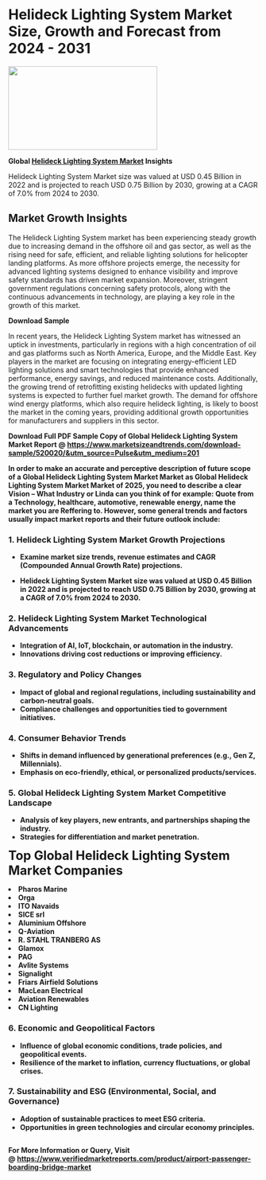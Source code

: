 <H1>Helideck Lighting System Market Size, Growth and Forecast from 2024 - 2031</H1><img class="aligncenter size-medium wp-image-584254" src="https://thirdeyenews.in/wp-content/uploads/2024/09/Global-Market-Research-300x168.jpeg" alt="" width="300" height="168" /><p><strong>Global&nbsp;<a href="https://www.marketsizeandtrends.com/download-sample/520020/&amp;utm_source=Pulse&amp;utm_medium=201">Helideck Lighting System Market</a> Insights</strong></p><p>Helideck Lighting System Market size was valued at USD 0.45 Billion in 2022 and is projected to reach USD 0.75 Billion by 2030, growing at a CAGR of 7.0% from 2024 to 2030.</p><p><h2>Market Growth Insights</h2> <p>The Helideck Lighting System market has been experiencing steady growth due to increasing demand in the offshore oil and gas sector, as well as the rising need for safe, efficient, and reliable lighting solutions for helicopter landing platforms. As more offshore projects emerge, the necessity for advanced lighting systems designed to enhance visibility and improve safety standards has driven market expansion. Moreover, stringent government regulations concerning safety protocols, along with the continuous advancements in technology, are playing a key role in the growth of this market.</p> <p><strong>Download Sample</strong></p> <p>In recent years, the Helideck Lighting System market has witnessed an uptick in investments, particularly in regions with a high concentration of oil and gas platforms such as North America, Europe, and the Middle East. Key players in the market are focusing on integrating energy-efficient LED lighting solutions and smart technologies that provide enhanced performance, energy savings, and reduced maintenance costs. Additionally, the growing trend of retrofitting existing helidecks with updated lighting systems is expected to further fuel market growth. The demand for offshore wind energy platforms, which also require helideck lighting, is likely to boost the market in the coming years, providing additional growth opportunities for manufacturers and suppliers in this sector.</p> <p><strong></p><p><span class=""><strong>Download Full PDF Sample Copy of Global Helideck Lighting System Market Report</strong> @ <a href="https://www.marketsizeandtrends.com/download-sample/520020/&amp;utm_source=Pulse&amp;utm_medium=201" target="_blank">https://www.marketsizeandtrends.com/download-sample/520020/&amp;utm_source=Pulse&amp;utm_medium=201</a></span></p><p>In order to make an accurate and perceptive description of future scope of a Global&nbsp;Helideck Lighting System Market Market as Global&nbsp;Helideck Lighting System Market Market of 2025, you need to describe a clear Vision &ndash; What Industry or Linda can you think of for example: Quote from a Technology, healthcare, automotive, renewable energy, name the market you are Reffering to. However, some general trends and factors usually impact market reports and their future outlook include:</p><h3>1.&nbsp;<strong>Helideck Lighting System Market Growth Projections</strong></h3><ul><li>Examine market size trends, revenue estimates and CAGR (Compounded Annual Growth Rate) projections.</li><li><p>Helideck Lighting System Market size was valued at USD 0.45 Billion in 2022 and is projected to reach USD 0.75 Billion by 2030, growing at a CAGR of 7.0% from 2024 to 2030.</p></li></ul><h3>2.&nbsp;<strong>Helideck Lighting System Market Technological Advancements</strong></h3><ul><li>Integration of AI, IoT, blockchain, or automation in the industry.</li><li>Innovations driving cost reductions or improving efficiency.</li></ul><h3>3.&nbsp;<strong>Regulatory and Policy Changes</strong></h3><ul><li>Impact of global and regional regulations, including sustainability and carbon-neutral goals.</li><li>Compliance challenges and opportunities tied to government initiatives.</li></ul><h3>4.&nbsp;<strong>Consumer Behavior Trends</strong></h3><ul><li>Shifts in demand influenced by generational preferences (e.g., Gen Z, Millennials).</li><li>Emphasis on eco-friendly, ethical, or personalized products/services.</li></ul><h3>5.&nbsp;<strong>Global Helideck Lighting System Market Competitive Landscape</strong></h3><ul><li>Analysis of key players, new entrants, and partnerships shaping the industry.</li><li>Strategies for differentiation and market penetration.</li></ul><p data-pm-slice="1 1 []"><span style="color: inherit; font-family: inherit; font-size: 25px;">Top Global Helideck Lighting System Market Companies</span></p><div class="" data-test-id=""><p><li>Pharos Marine</li><li> Orga</li><li> ITO Navaids</li><li> SICE srl</li><li> Aluminium Offshore</li><li> Q-Aviation</li><li> R. STAHL TRANBERG AS</li><li> Glamox</li><li> PAG</li><li> Avlite Systems</li><li> Signalight</li><li> Friars Airfield Solutions</li><li> MacLean Electrical</li><li> Aviation Renewables</li><li> CN Lighting</li></p></div><h3>6.&nbsp;<strong>Economic and Geopolitical Factors</strong></h3><ul><li>Influence of global economic conditions, trade policies, and geopolitical events.</li><li>Resilience of the market to inflation, currency fluctuations, or global crises.</li></ul><h3>7.&nbsp;<strong>Sustainability and ESG (Environmental, Social, and Governance)</strong></h3><ul><li>Adoption of sustainable practices to meet ESG criteria.</li><li>Opportunities in green technologies and circular economy principles.</li></ul><h2><strong style="font-size: 14px;">For More Information or Query, Visit @&nbsp;</strong><a style="background-color: #ffffff; font-size: 14px;" href="https://www.marketsizeandtrends.com/report/helideck-lighting-system-market/" target="_blank">https://www.verifiedmarketreports.com/product/airport-passenger-boarding-bridge-market</a></h2>

